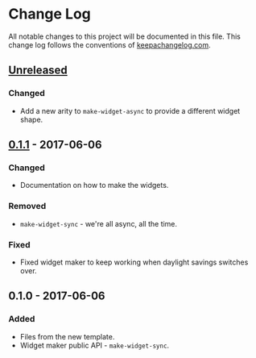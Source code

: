 # Change Log
All notable changes to this project will be documented in this file. This change log follows the conventions of [keepachangelog.com](http://keepachangelog.com/).

## [Unreleased]
### Changed
- Add a new arity to `make-widget-async` to provide a different widget shape.

## [0.1.1] - 2017-06-06
### Changed
- Documentation on how to make the widgets.

### Removed
- `make-widget-sync` - we're all async, all the time.

### Fixed
- Fixed widget maker to keep working when daylight savings switches over.

## 0.1.0 - 2017-06-06
### Added
- Files from the new template.
- Widget maker public API - `make-widget-sync`.

[Unreleased]: https://github.com/your-name/kafka-to-redis/compare/0.1.1...HEAD
[0.1.1]: https://github.com/your-name/kafka-to-redis/compare/0.1.0...0.1.1
